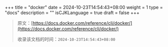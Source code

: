 +++
title = "docker"
date = 2024-10-23T14:54:43+08:00
weight = 1
type = "docs"
description = ""
isCJKLanguage = true
draft = false
+++

> 原文：[https://docs.docker.com/reference/cli/docker/](https://docs.docker.com/reference/cli/docker/)
>
> 收录该文档的时间：`2024-10-23T14:54:43+08:00`
